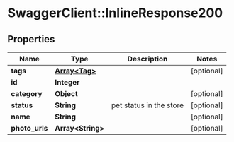 # SwaggerClient::InlineResponse200

## Properties
Name | Type | Description | Notes
------------ | ------------- | ------------- | -------------
**tags** | [**Array&lt;Tag&gt;**](Tag.md) |  | [optional] 
**id** | **Integer** |  | 
**category** | **Object** |  | [optional] 
**status** | **String** | pet status in the store | [optional] 
**name** | **String** |  | [optional] 
**photo_urls** | **Array&lt;String&gt;** |  | [optional] 


